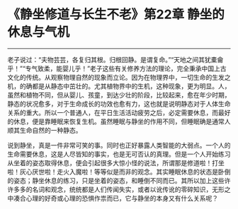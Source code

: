 # 《静坐修道与长生不老》第22章 静坐的休息与气机

------

老子说过：“夫物芸芸，各复归其根。归根回静。是谓复命。”“天地之间其犹橐龠乎！”“专气致柔，能婴儿乎！”老子这些有关修养方法的理论，完全秉承中国上古文化的传统。从观察物理自然的现象而立论。因为在物理界中，一切生命的生发之机，的确都是从静态中茁壮的。尤其植物界中的生机，这种现象，更为明显。人，虽然和植物不同，但从婴儿、孩童，到达少壮的阶段，比较起来，愈在年少时期，静态的状况愈多，对于生命成长的功效也愈有力，这也就是说明静态对于人体生命关系的重大。所以一个普通人，在平日生活活动疲劳之后，必定需要休息，而最好的休息，便是靠睡眠来恢复生机。虽然睡眠与静坐的作用不同，但睡眠确是通常人顺其生命自然的一种静态。

说到静坐，真是一件非常可笑的事。同时也正好暴露人类智能的大弱点。一个人的生命需要休息，这是人尽皆知的事实，也是无可否认的真理。但是一个人开始练习从坐着的姿态取得休息，便会引起很多大惊小怪的说法，所谓那是修道啦！打坐啦！灰心厌世啦！走火入魔啦！等等似是而非的观念。其实睡眠休息的状态是卧倒的姿态；静坐休息的练习，只是坐着的姿态，和睡倒不同而已。其所以加上这些许许多多的名词和观念，统统都是人们传闻失实，或者以讹传讹的零碎知识，无形之中凑合心理的好奇或心理的恐惧作祟而已，它与静坐的本身又有什么关系呢？